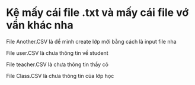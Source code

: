 # Kệ mấy cái file .txt và mấy cái file vớ vẩn khác nha
File Another.CSV là để mình create lớp mới bằng cách là input file nha 

File user.CSV là chưa thông tin về student

File teacher.CSV là chưa thông tin thầy cô

File Class.CSV là chưa thông tin của lớp học



